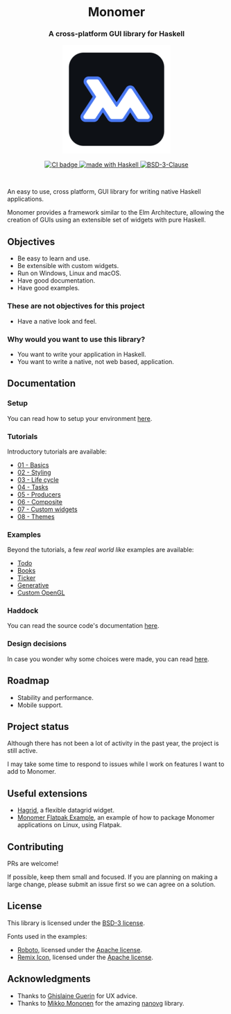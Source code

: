 <h1 align="center">Monomer</h1>

<h3 align="center">A cross-platform GUI library for Haskell</h3>

<p align="center">
  <img src="https://raw.githubusercontent.com/fjvallarino/monomer/main/assets/images/monomer-logo.svg" height=250 width=250 alt="Logo" />
</p>

<p align="center">
  <a href="https://github.com/fjvallarino/monomer/actions">
    <img src="https://img.shields.io/github/actions/workflow/status/fjvallarino/monomer/build.yml?branch=main" alt="CI badge" />
  </a>
  <a href="https://haskell.org">
    <img src="https://img.shields.io/badge/Made%20in-Haskell-%235e5086?logo=haskell&style=flat-square" alt="made with Haskell"/>
  </a>
  <a href="https://haskell.org">
    <img src="https://img.shields.io/github/license/fjvallarino/monomer?color=111%09193%0965%09" alt="BSD-3-Clause"/>
  </a>
</p>

<br/>

An easy to use, cross platform, GUI library for writing native Haskell
applications.

Monomer provides a framework similar to the Elm Architecture, allowing the creation
of GUIs using an extensible set of widgets with pure Haskell.

## Objectives

- Be easy to learn and use.
- Be extensible with custom widgets.
- Run on Windows, Linux and macOS.
- Have good documentation.
- Have good examples.

### These are not objectives for this project

- Have a native look and feel.

### Why would you want to use this library?

- You want to write your application in Haskell.
- You want to write a native, not web based, application.

## Documentation

### Setup

You can read how to setup your environment [here](docs/tutorials/00-setup.md).

### Tutorials

Introductory tutorials are available:

- [01 - Basics](docs/tutorials/01-basics.md)
- [02 - Styling](docs/tutorials/02-styling.md)
- [03 - Life cycle](docs/tutorials/03-life-cycle.md)
- [04 - Tasks](docs/tutorials/04-tasks.md)
- [05 - Producers](docs/tutorials/05-producers.md)
- [06 - Composite](docs/tutorials/06-composite.md)
- [07 - Custom widgets](docs/tutorials/07-custom-widgets.md)
- [08 - Themes](docs/tutorials/08-themes.md)

### Examples

Beyond the tutorials, a few _real world like_ examples are available:

- [Todo](docs/examples/01-todo.md)
- [Books](docs/examples/02-books.md)
- [Ticker](docs/examples/03-ticker.md)
- [Generative](docs/examples/04-generative.md)
- [Custom OpenGL](docs/examples/05-opengl.md)

### Haddock

You can read the source code's documentation [here](https://hackage.haskell.org/package/monomer).

### Design decisions

In case you wonder why some choices were made, you can read
[here](docs/design-decisions.md).

## Roadmap

- Stability and performance.
- Mobile support.

## Project status

Although there has not been a lot of activity in the past year, the project is still active.

I may take some time to respond to issues while I work on features I want to add to Monomer.

## Useful extensions

- [Hagrid](https://github.com/Dretch/monomer-hagrid), a flexible datagrid widget.
- [Monomer Flatpak Example](https://github.com/Dretch/monomer-flatpak-example), an example of how to package Monomer applications on Linux, using Flatpak.

## Contributing

PRs are welcome!

If possible, keep them small and focused. If you are planning on making a large
change, please submit an issue first so we can agree on a solution.

## License

This library is licensed under the [BSD-3 license](LICENSE).

Fonts used in the examples:

- [Roboto](https://fonts.google.com/specimen/Roboto), licensed under the [Apache license](http://www.apache.org/licenses/LICENSE-2.0).
- [Remix Icon](https://remixicon.com), licensed under the [Apache license](http://www.apache.org/licenses/LICENSE-2.0).

## Acknowledgments

- Thanks to [Ghislaine Guerin](https://github.com/ghislaineguerin) for UX advice.
- Thanks to [Mikko Mononen](https://github.com/memononen) for the amazing [nanovg](https://github.com/memononen/nanovg) library.

